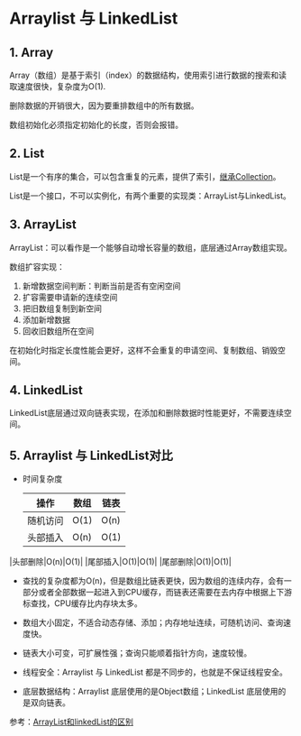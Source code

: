 # Arraylist 与 LinkedList

## 1. Array

Array（数组）是基于索引（index）的数据结构，使用索引进行数据的搜索和读取速度很快，复杂度为O(1).

删除数据的开销很大，因为要重排数组中的所有数据。

数组初始化必须指定初始化的长度，否则会报错。

## 2. List

List是一个有序的集合，可以包含重复的元素，提供了索引，[继承Collection](集合01.html)。

List是一个接口，不可以实例化，有两个重要的实现类：ArrayList与LinkedList。

## 3. ArrayList

ArrayList：可以看作是一个能够自动增长容量的数组，底层通过Array数组实现。

数组扩容实现：

1. 新增数据空间判断：判断当前是否有空闲空间
2. 扩容需要申请新的连续空间
3. 把旧数组复制到新空间
4. 添加新增数据
5. 回收旧数组所在空间

在初始化时指定长度性能会更好，这样不会重复的申请空间、复制数组、销毁空间。

## 4. LinkedList

LinkedList底层通过双向链表实现，在添加和删除数据时性能更好，不需要连续空间。

## 5. Arraylist 与 LinkedList对比

* 时间复杂度

  | 操作     | 数组 | 链表 |
  | -------- | ---- | ---- |
  | 随机访问 | O(1) | O(n) |
  |头部插入|O(n)|O(1)|
|头部删除|O(n)|O(1)|
  |尾部插入|O(1)|O(1)|
  |尾部删除|O(1)|O(1)|
  
* 查找的复杂度都为O(n)，但是数组比链表更快，因为数组的连续内存，会有一部分或者全部数据一起进入到CPU缓存，而链表还需要在去内存中根据上下游标查找，CPU缓存比内存块太多。

* 数组大小固定，不适合动态存储、添加；内存地址连续，可随机访问、查询速度快。

* 链表大小可变，可扩展性强；查询只能顺着指针方向，速度较慢。

* 线程安全：Arraylist 与 LinkedList 都是不同步的，也就是不保证线程安全。

* 底层数据结构：Arraylist 底层使用的是Object数组；LinkedList 底层使用的是双向链表。

参考：[ArrayList和linkedList的区别](https://www.cnblogs.com/lingshang/p/10897912.html)